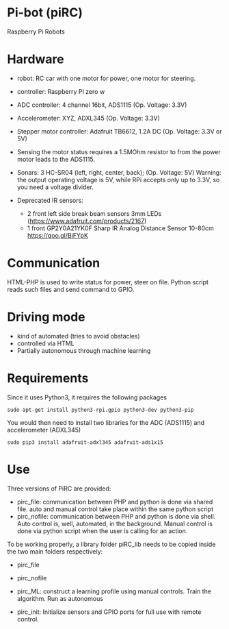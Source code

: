 # Pi-bot (piRC)
Raspberry Pi Robots

Hardware
=========
- robot: RC car with one motor for power, one motor for steering.
- controller: Raspberry PI zero w
- ADC controller: 4 channel 16bit, ADS1115 (Op. Voltage: 3.3V)
- Accelerometer: XYZ, ADXL345 (Op. Voltage: 3.3V)
- Stepper motor controller: Adafruit TB6612, 1.2A DC (Op. Voltage: 3.3V or 5V)
- Sensing the motor status requires a 1.5MOhm resistor to from the power motor leads to the ADS1115. 
- Sonars: 3 HC-SR04 (left, right, center, back); (Op. Voltage: 5V)
  Warning: the output operating voltage is 5V, while RPi accepts only up to 3.3V, so you need a voltage divider. 

- Deprecated IR sensors:
    - 2 front left side break beam sensors 3mm LEDs (https://www.adafruit.com/products/2167)
    - 1 front GP2Y0A21YK0F Sharp IR Analog Distance Sensor 10-80cm https://goo.gl/BiFYpK

Communication
==============
HTML-PHP is used to write status for power, steer on file. 
Python script reads such files and send command to GPIO. 

Driving mode
=============
- kind of automated (tries to avoid obstacles)
- controlled via HTML
- Partially autonomous through machine learning 

Requirements
=============
Since it uses Python3, it requires the following packages

    sudo apt-get install python3-rpi.gpio python3-dev python3-pip

You would then need to install two libraries for the ADC (ADS1115) and accelerometer (ADXL345)

    sudo pip3 install adafruit-adxl345 adafruit-ads1x15

Use
===
Three versions of PiRC are provided:
- pirc_file: communication between PHP and python is done via shared file. auto and manual 
control take place within the same python script
- pirc_nofile: communication between PHP and python is done via shell. Auto control is, 
well, automated, in the background. Manual control is done via python script when the user 
is calling for an action.

To be working properly, a library folder piRC_lib needs to be copied inside the two main 
folders respectively:
- pirc_file
- pirc_nofile

- pirc_ML: construct a learning profile using manual controls. Train the algorithm. Run as autonomous

- pirc_init: Initialize sensors and GPIO ports for full use with remote control.
